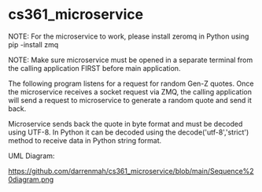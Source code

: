 # cs361_microservice


NOTE: For the microservice to work, please install zeromq in Python using pip -install zmq

NOTE: Make sure microservice must be opened in a separate terminal from the calling application FIRST before main application.

The following program listens for a request for random Gen-Z quotes. Once the microservice receives a socket request via ZMQ, the calling application will send a request
to microservice to generate a random quote and send it back. 

Microservice sends back the quote in byte format and must be decoded using UTF-8. In Python it can be decoded using the decode('utf-8','strict') method to receive data in Python string format. 







UML Diagram:

https://github.com/darrenmah/cs361_microservice/blob/main/Sequence%20diagram.png
